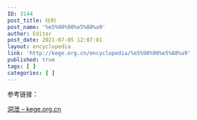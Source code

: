 ```yaml
---
ID: 3144
post_title: 吐利
post_name: '%e5%90%90%e5%88%a9'
author: Editor
post_date: 2021-07-05 12:07:01
layout: encyclopedia
link: 'http://kege.org.cn/encyclopedia/%e5%90%90%e5%88%a9'
published: true
tags: [ ]
categories: [ ]
---
```

参考链接：

<a href="http://kege.org.cn/encyclopedia/%e6%b4%9e%e6%b3%84">洞泄 – kege.org.cn</a>